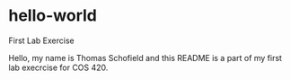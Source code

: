 # hello-world
First Lab Exercise

Hello, my name is Thomas Schofield and this README is a part of my first lab execrcise for COS 420.
